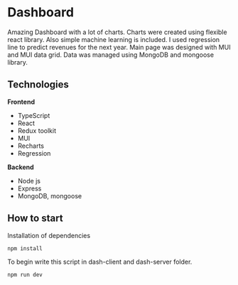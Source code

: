 # Dashboard
Amazing Dashboard with a lot of charts. Charts were created using flexible react library. 
Also simple machine learning is included. I used regression line to predict revenues for the next year. 
Main page was designed with MUI and MUI data grid.
Data was managed using MongoDB and mongoose library.
## Technologies
__Frontend__
- TypeScript
- React
- Redux toolkit
- MUI
- Recharts
- Regression

__Backend__
- Node js
- Express
- MongoDB, mongoose

## How to start
Installation of dependencies
```bash
npm install
```
To begin write this script in dash-client and dash-server folder.
```bash
npm run dev
```

